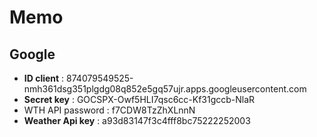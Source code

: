 # Memo

## Google

- **ID client** : 874079549525-nmh361dsg351plgdg08q852e5gq57ujr.apps.googleusercontent.com
- **Secret key** : 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
- WTH API password : f7CDW8TzZhXLnnN
- **Weather Api key** : a93d83147f3c4fff8bc75222252003